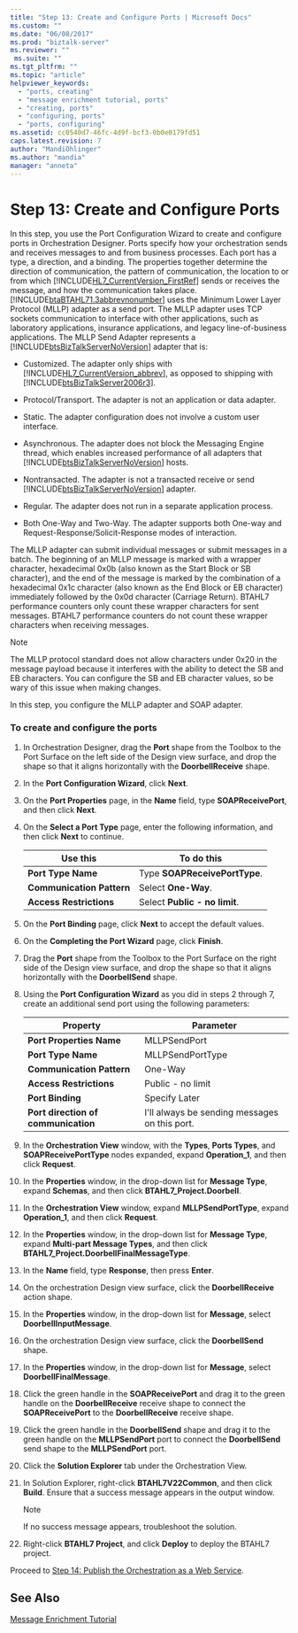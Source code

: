 ```yaml
---
title: "Step 13: Create and Configure Ports | Microsoft Docs"
ms.custom: ""
ms.date: "06/08/2017"
ms.prod: "biztalk-server"
ms.reviewer: ""
 ms.suite: ""
ms.tgt_pltfrm: ""
ms.topic: "article"
helpviewer_keywords: 
  - "ports, creating"
  - "message enrichment tutorial, ports"
  - "creating, ports"
  - "configuring, ports"
  - "ports, configuring"
ms.assetid: cc0540d7-46fc-4d9f-bcf3-0b0e0179fd51
caps.latest.revision: 7
author: "MandiOhlinger"
ms.author: "mandia"
manager: "anneta"
---
```

# Step 13: Create and Configure Ports
In this step, you use the Port Configuration Wizard to create and configure ports in Orchestration Designer. Ports specify how your orchestration sends and receives messages to and from business processes. Each port has a type, a direction, and a binding. The properties together determine the direction of communication, the pattern of communication, the location to or from which [!INCLUDE[HL7_CurrentVersion_FirstRef](../../includes/hl7-currentversion-firstref-md.md)] sends or receives the message, and how the communication takes place. [!INCLUDE[btaBTAHL71.3abbrevnonumber](../../includes/btabtahl71-3abbrevnonumber-md.md)] uses the Minimum Lower Layer Protocol (MLLP) adapter as a send port. The MLLP adapter uses TCP sockets communication to interface with other applications, such as laboratory applications, insurance applications, and legacy line-of-business applications. The MLLP Send Adapter represents a [!INCLUDE[btsBizTalkServerNoVersion](../../includes/btsbiztalkservernoversion-md.md)] adapter that is:  
  
-   Customized. The adapter only ships with [!INCLUDE[HL7_CurrentVersion_abbrev](../../includes/hl7-currentversion-abbrev-md.md)], as opposed to shipping with [!INCLUDE[btsBizTalkServer2006r3](../../includes/btsbiztalkserver2006r3-md.md)].  
  
-   Protocol/Transport. The adapter is not an application or data adapter.  
  
-   Static. The adapter configuration does not involve a custom user interface.  
  
-   Asynchronous. The adapter does not block the Messaging Engine thread, which enables increased performance of all adapters that [!INCLUDE[btsBizTalkServerNoVersion](../../includes/btsbiztalkservernoversion-md.md)] hosts.  
  
-   Nontransacted. The adapter is not a transacted receive or send [!INCLUDE[btsBizTalkServerNoVersion](../../includes/btsbiztalkservernoversion-md.md)] adapter.  
  
-   Regular. The adapter does not run in a separate application process.  
  
-   Both One-Way and Two-Way. The adapter supports both One-way and Request-Response/Solicit-Response modes of interaction.  
  
 The MLLP adapter can submit individual messages or submit messages in a batch. The beginning of an MLLP message is marked with a wrapper character, hexadecimal 0x0b (also known as the Start Block or SB character), and the end of the message is marked by the combination of a hexadecimal 0x1c character (also known as the End Block or EB character) immediately followed by the 0x0d character (Carriage Return). BTAHL7 performance counters only count these wrapper characters for sent messages. BTAHL7 performance counters do not count these wrapper characters when receiving messages.  
  
> [!NOTE]
>  The MLLP protocol standard does not allow characters under 0x20 in the message payload because it interferes with the ability to detect the SB and EB characters. You can configure the SB and EB character values, so be wary of this issue when making changes.  
  
 In this step, you configure the MLLP adapter and SOAP adapter.  
  
### To create and configure the ports  
  
1.  In Orchestration Designer, drag the **Port** shape from the Toolbox to the Port Surface on the left side of the Design view surface, and drop the shape so that it aligns horizontally with the **DoorbellReceive** shape.  
  
2.  In the **Port Configuration Wizard**, click **Next**.  
  
3.  On the **Port Properties** page, in the **Name** field, type **SOAPReceivePort**, and then click **Next**.  
  
4.  On the **Select a Port Type** page, enter the following information, and then click **Next** to continue.  
  
    |Use this|To do this|  
    |--------------|----------------|  
    |**Port Type Name**|Type **SOAPReceivePortType**.|  
    |**Communication Pattern**|Select **One-Way**.|  
    |**Access Restrictions**|Select **Public - no limit**.|  
  
5.  On the **Port Binding** page, click **Next** to accept the default values.  
  
6.  On the **Completing the Port Wizard** page, click **Finish**.  
  
7.  Drag the **Port** shape from the Toolbox to the Port Surface on the right side of the Design view surface, and drop the shape so that it aligns horizontally with the **DoorbellSend** shape.  
  
8.  Using the **Port Configuration Wizard** as you did in steps 2 through 7, create an additional send port using the following parameters:  
  
    |Property|Parameter|  
    |--------------|---------------|  
    |**Port Properties Name**|MLLPSendPort|  
    |**Port Type Name**|MLLPSendPortType|  
    |**Communication Pattern**|One-Way|  
    |**Access Restrictions**|Public - no limit|  
    |**Port Binding**|Specify Later|  
    |**Port direction of communication**|I'll always be sending messages on this port.|  
  
9. In the **Orchestration View** window, with the **Types**, **Ports Types**, and **SOAPReceivePortType** nodes expanded, expand **Operation_1**, and then click **Request**.  
  
10. In the **Properties** window, in the drop-down list for **Message Type**, expand **Schemas**, and then click **BTAHL7_Project.Doorbell**.  
  
11. In the **Orchestration View** window, expand **MLLPSendPortType**, expand **Operation_1**, and then click **Request**.  
  
12. In the **Properties** window, in the drop-down list for **Message Type**, expand **Multi-part Message Types**, and then click **BTAHL7_Project.DoorbellFinalMessageType**.  
  
13. In the **Name** field, type **Response**, then press **Enter**.  
  
14. On the orchestration Design view surface, click the **DoorbellReceive** action shape.  
  
15. In the **Properties** window, in the drop-down list for **Message**, select **DoorbellInputMessage**.  
  
16. On the orchestration Design view surface, click the **DoorbellSend** shape.  
  
17. In the **Properties** window, in the drop-down list for **Message**, select **DoorbellFinalMessage**.  
  
18. Click the green handle in the **SOAPReceivePort** and drag it to the green handle on the **DoorbellReceive** receive shape to connect the **SOAPReceivePort** to the **DoorbellReceive** receive shape.  
  
19. Click the green handle in the **DoorbellSend** shape and drag it to the green handle on the **MLLPSendPort** port to connect the **DoorbellSend** send shape to the **MLLPSendPort** port.  
  
20. Click the **Solution Explorer** tab under the Orchestration View.  
  
21. In Solution Explorer, right-click **BTAHL7V22Common**, and then click **Build**. Ensure that a success message appears in the output window.  
  
    > [!NOTE]
    >  If no success message appears, troubleshoot the solution.  
  
22. Right-click **BTAHL7 Project**, and click **Deploy** to deploy the BTAHL7 project.  
  
 Proceed to [Step 14: Publish the Orchestration as a Web Service](../../adapters-and-accelerators/accelerator-hl7/step-14-publish-the-orchestration-as-a-web-service.md).  
  
## See Also  
 [Message Enrichment Tutorial](../../adapters-and-accelerators/accelerator-hl7/message-enrichment-tutorial.md)